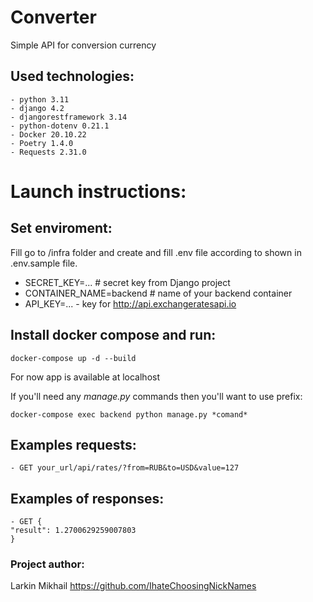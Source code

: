 # Converter
Simple API for conversion currency


Used technologies:
-
    - python 3.11
    - django 4.2
    - djangorestframework 3.14
    - python-dotenv 0.21.1
    - Docker 20.10.22
    - Poetry 1.4.0
    - Requests 2.31.0

# Launch instructions:


## Set enviroment:
Fill go to /infra folder and create and fill .env file according to shown in .env.sample file.
- SECRET_KEY=... # secret key from Django project
- CONTAINER_NAME=backend # name of your backend container
- API_KEY=... - key for http://api.exchangeratesapi.io


## Install docker compose and run:
    docker-compose up -d --build
For now app is available at localhost


If you'll need any *manage.py* commands then you'll want to use prefix:

    docker-compose exec backend python manage.py *comand*


Examples requests:
-
    - GET your_url/api/rates/?from=RUB&to=USD&value=127

Examples of responses:
-
    - GET {
    "result": 1.2700629259007803
    }

### Project author:

Larkin Mikhail
https://github.com/IhateChoosingNickNames